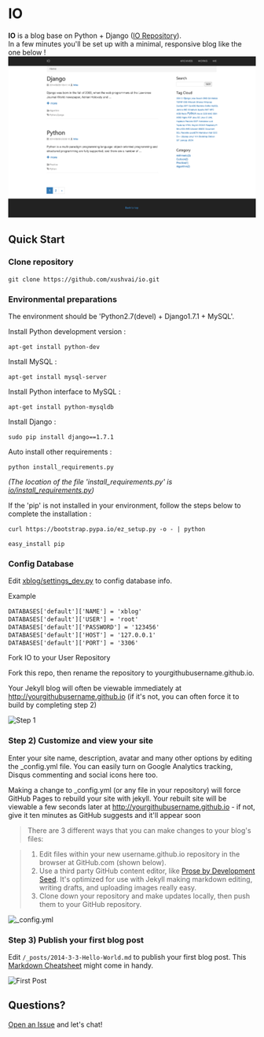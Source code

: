 # IO 

**IO** is a blog base on Python + Django ([IO Repository](https://github.com/xushvai/io)).  
In a few minutes you'll be set up with a minimal, responsive blog like the one below !  
![1](docs/1.png)  

## Quick Start  

### Clone repository  
```
git clone https://github.com/xushvai/io.git  
```

### Environmental preparations  
The environment should be 'Python2.7(devel) + Django1.7.1 + MySQL'.  

Install Python development version :        
```
apt-get install python-dev    
```
Install MySQL :  
```
apt-get install mysql-server  
```
Install Python interface to MySQL :  
```
apt-get install python-mysqldb  
```
Install Django :    
```
sudo pip install django==1.7.1
```
Auto install other requirements : 
```
python install_requirements.py   
```
*(The location of the file 'install_requirements.py' is [io/install_requirements.py](./install_requirements.py))*

If the 'pip' is not installed in your environment, follow the steps below to complete the installation :  
```
curl https://bootstrap.pypa.io/ez_setup.py -o - | python  
```
```
easy_install pip  
```
### Config Database   
Edit [xblog/settings_dev.py](xblog/settings_dev.py) to config database info.

Example 
```
DATABASES['default']['NAME'] = 'xblog'
DATABASES['default']['USER'] = 'root'
DATABASES['default']['PASSWORD'] = '123456'
DATABASES['default']['HOST'] = '127.0.0.1'
DATABASES['default']['PORT'] = '3306'
```







Fork IO to your User Repository

Fork this repo, then rename the repository to yourgithubusername.github.io.

Your Jekyll blog will often be viewable immediately at <http://yourgithubusername.github.io> (if it's not, you can often force it to build by completing step 2)

![Step 1](/images/step1.gif "Step 1")

### Step 2) Customize and view your site

Enter your site name, description, avatar and many other options by editing the _config.yml file. You can easily turn on Google Analytics tracking, Disqus commenting and social icons here too.

Making a change to _config.yml (or any file in your repository) will force GitHub Pages to rebuild your site with jekyll. Your rebuilt site will be viewable a few seconds later at <http://yourgithubusername.github.io> - if not, give it ten minutes as GitHub suggests and it'll appear soon

> There are 3 different ways that you can make changes to your blog's files:

> 1. Edit files within your new username.github.io repository in the browser at GitHub.com (shown below).
> 2. Use a third party GitHub content editor, like [Prose by Development Seed](http://prose.io). It's optimized for use with Jekyll making markdown editing, writing drafts, and uploading images really easy.
> 3. Clone down your repository and make updates locally, then push them to your GitHub repository.

![_config.yml](/images/config.png "_config.yml")
  
### Step 3) Publish your first blog post

Edit `/_posts/2014-3-3-Hello-World.md` to publish your first blog post. This [Markdown Cheatsheet](http://www.jekyllnow.com/Markdown-Style-Guide/) might come in handy.

![First Post](/images/first-post.png "First Post")

## Questions?

[Open an Issue](https://github.com/xushvai/io/issues/new) and let's chat!
